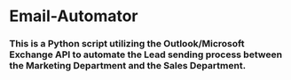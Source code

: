 # Email-Automator

### This is a Python script utilizing the Outlook/Microsoft Exchange API to automate the Lead sending process between the Marketing Department and the Sales Department.
